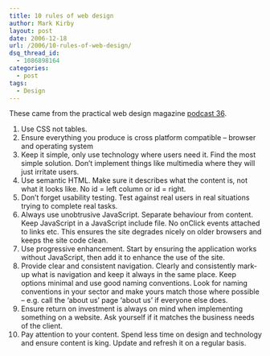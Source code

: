 ```yaml
---
title: 10 rules of web design
author: Mark Kirby
layout: post
date: 2006-12-18
url: /2006/10-rules-of-web-design/
dsq_thread_id:
  - 1086898164
categories:
  - post
tags:
  - Design
---
```

These came from the practical web design magazine [podcast 36][1].

  1. Use CSS not tables.
  2. Ensure everything you produce is cross platform compatible – browser and operating system
  3. Keep it simple, only use technology where users need it. Find the most simple solution. Don’t implement things like multimedia where they will just irritate users.
  4. Use semantic HTML. Make sure it describes what the content is, not what it looks like. No id = left column or id = right.
  5. Don’t forget usability testing. Test against real users in real situations trying to complete real tasks.
  6. Always use unobtrusive JavaScript. Separate behaviour from content. Keep JavaScript in a JavaScript include file. No onClick events attached to links etc. This ensures the site degrades nicely on older browsers and keeps the site code clean.
  7. Use progressive enhancement. Start by ensuring the application works without JavaScript, then add it to enhance the use of the site.
  8. Provide clear and consistent navigation. Clearly and consistently mark-up what is navigation and keep it always in the same place. Keep options minimal and use good naming conventions. Look for naming conventions in your sector and make yours match those where possible – e.g. call the ‘about us’ page ‘about us’ if everyone else does.
  9. Ensure return on investment is always on mind when implementing something on a website. Ask yourself if it matches the business needs of the client.
 10. Pay attention to your content. Spend less time on design and technology and ensure content is king. Update and refresh it on a regular basis.

 [1]: http://www.pwdmag.co.uk/?p=100 "Practical web design magazine podcast"